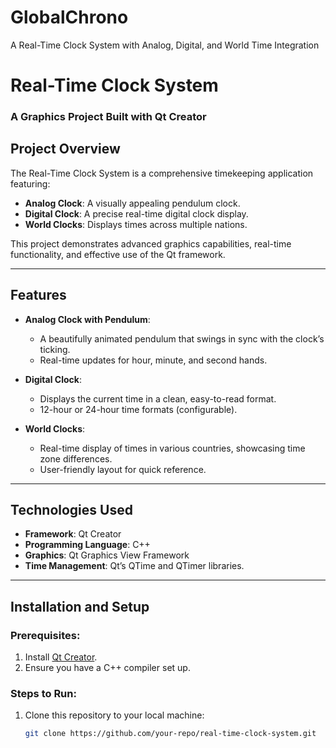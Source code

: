 # GlobalChrono
A Real-Time Clock System with  Analog, Digital, and World Time Integration

# Real-Time Clock System  
### A Graphics Project Built with Qt Creator  

## **Project Overview**  
The Real-Time Clock System is a comprehensive timekeeping application featuring:  
- **Analog Clock**: A visually appealing pendulum clock.  
- **Digital Clock**: A precise real-time digital clock display.  
- **World Clocks**: Displays times across multiple nations.  

This project demonstrates advanced graphics capabilities, real-time functionality, and effective use of the Qt framework.  

---

## **Features**  
- **Analog Clock with Pendulum**:  
  - A beautifully animated pendulum that swings in sync with the clock’s ticking.
  - Real-time updates for hour, minute, and second hands.  

- **Digital Clock**:  
  - Displays the current time in a clean, easy-to-read format.
  - 12-hour or 24-hour time formats (configurable).  

- **World Clocks**:  
  - Real-time display of times in various countries, showcasing time zone differences.
  - User-friendly layout for quick reference.  

---

## **Technologies Used**  
- **Framework**: Qt Creator  
- **Programming Language**: C++  
- **Graphics**: Qt Graphics View Framework  
- **Time Management**: Qt’s QTime and QTimer libraries.  

---

## **Installation and Setup**  
### Prerequisites:  
1. Install [Qt Creator](https://www.qt.io/download).  
2. Ensure you have a C++ compiler set up.  

### Steps to Run:  
1. Clone this repository to your local machine:  
   ```bash
   git clone https://github.com/your-repo/real-time-clock-system.git
